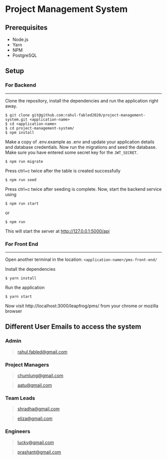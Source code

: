 # Project Management System

## Prerequisites

- Node.js
- Yarn
- NPM
- PostgreSQL

## Setup

### For Backend
---
Clone the repository, install the dependencies and run the application right away.
```
$ git clone git@github.com:rahul-fabled2020/project-management-system.git <application-name>
$ cd <application-name>
$ cd project-management-system/
$ npm install
```
Make a copy of .env.example as .env and update your application details and database credentials.
Now run the migrations and seed the database. Make sure you have entered some secret key for the `JWT_SECRET`.
```
$ npm run migrate
```
Press ctrl+c twice after the table is created successfully
```
$ npm run seed
```
Press ctrl+c twice after seeding is complete.
Now, start the backend service using
```
$ npm run start
```
or
```
$ npm run
```
This will start the server at http://127.0.0.1:5000/api

### For Front End
---
Open another terminal in the location: `<application-name>/pms-front-end/`

Install the dependencies
```
$ yarn install
```
Run the application
```
$ yarn start
```

Now visit http://localhost:3000/leapfrog/pms/ from your chrome or mozilla browser

## Different User Emails to access the system

### Admin
> rahul.fabled@gmail.com

### Project Managers
> chumlung@gmail.com

> aatu@gmail.com

### Team  Leads
> shradha@gmail.com

> eliza@gmail.com

### Engineers
> lucky@gmail.com

> prashant@gmail.com

